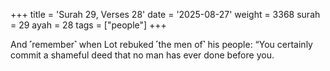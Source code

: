 +++
title = 'Surah 29, Verses 28'
date = '2025-08-27'
weight = 3368
surah = 29
ayah = 28
tags = ["people"]
+++

And ˹remember˺ when Lot rebuked ˹the men of˺ his people: “You certainly commit a shameful deed that no man has ever done before you.